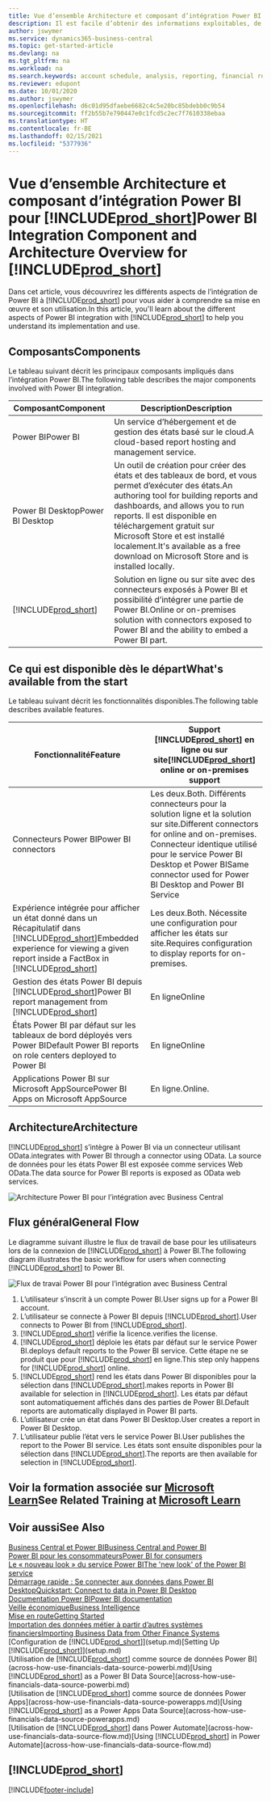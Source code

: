 ```yaml
---
title: Vue d’ensemble Architecture et composant d’intégration Power BI pour Business Central| Microsoft Docs
description: Il est facile d’obtenir des informations exploitables, de la veille économique et des KPI de vos applications Business Central pour Power BI.
author: jswymer
ms.service: dynamics365-business-central
ms.topic: get-started-article
ms.devlang: na
ms.tgt_pltfrm: na
ms.workload: na
ms.search.keywords: account schedule, analysis, reporting, financial report, business intelligence, KPI
ms.reviewer: edupont
ms.date: 10/01/2020
ms.author: jswymer
ms.openlocfilehash: d6c01d95dfaebe6682c4c5e20bc85bdebb0c9b54
ms.sourcegitcommit: ff2b55b7e790447e0c1fcd5c2ec7f7610338ebaa
ms.translationtype: HT
ms.contentlocale: fr-BE
ms.lasthandoff: 02/15/2021
ms.locfileid: "5377936"
---
```

# <a name="power-bi-integration-component-and-architecture-overview-for-prod_short"></a><span data-ttu-id="23b57-103">Vue d’ensemble Architecture et composant d’intégration Power BI pour [!INCLUDE[prod_short](includes/prod_short.md)]</span><span class="sxs-lookup"><span data-stu-id="23b57-103">Power BI Integration Component and Architecture Overview for [!INCLUDE[prod_short](includes/prod_short.md)]</span></span>

<span data-ttu-id="23b57-104">Dans cet article, vous découvrirez les différents aspects de l’intégration de Power BI à [!INCLUDE[prod_short](includes/prod_short.md)] pour vous aider à comprendre sa mise en œuvre et son utilisation.</span><span class="sxs-lookup"><span data-stu-id="23b57-104">In this article, you'll learn about the different aspects of Power BI integration with [!INCLUDE[prod_short](includes/prod_short.md)] to help you understand its implementation and use.</span></span>

## <a name="components"></a><span data-ttu-id="23b57-105">Composants</span><span class="sxs-lookup"><span data-stu-id="23b57-105">Components</span></span>

<span data-ttu-id="23b57-106">Le tableau suivant décrit les principaux composants impliqués dans l’intégration Power BI.</span><span class="sxs-lookup"><span data-stu-id="23b57-106">The following table describes the major components involved with Power BI integration.</span></span>

|<span data-ttu-id="23b57-107">Composant</span><span class="sxs-lookup"><span data-stu-id="23b57-107">Component</span></span>|<span data-ttu-id="23b57-108">Description</span><span class="sxs-lookup"><span data-stu-id="23b57-108">Description</span></span>|
|---------|-----------|
|<span data-ttu-id="23b57-109">Power BI</span><span class="sxs-lookup"><span data-stu-id="23b57-109">Power BI</span></span>|<span data-ttu-id="23b57-110">Un service d’hébergement et de gestion des états basé sur le cloud.</span><span class="sxs-lookup"><span data-stu-id="23b57-110">A cloud-based report hosting and management service.</span></span>|
|<span data-ttu-id="23b57-111">Power BI Desktop</span><span class="sxs-lookup"><span data-stu-id="23b57-111">Power BI Desktop</span></span>|<span data-ttu-id="23b57-112">Un outil de création pour créer des états et des tableaux de bord, et vous permet d’exécuter des états.</span><span class="sxs-lookup"><span data-stu-id="23b57-112">An authoring tool for building reports and dashboards, and allows you to run reports.</span></span> <span data-ttu-id="23b57-113">Il est disponible en téléchargement gratuit sur Microsoft Store et est installé localement.</span><span class="sxs-lookup"><span data-stu-id="23b57-113">It's available as a free download on Microsoft Store and is installed locally.</span></span>|
|[!INCLUDE[prod_short](includes/prod_short.md)]|<span data-ttu-id="23b57-114">Solution en ligne ou sur site avec des connecteurs exposés à Power BI et possibilité d’intégrer une partie de Power BI.</span><span class="sxs-lookup"><span data-stu-id="23b57-114">Online or on-premises solution with connectors exposed to Power BI and the ability to embed a Power BI part.</span></span>|

## <a name="whats-available-from-the-start"></a><span data-ttu-id="23b57-115">Ce qui est disponible dès le départ</span><span class="sxs-lookup"><span data-stu-id="23b57-115">What's available from the start</span></span>

<span data-ttu-id="23b57-116">Le tableau suivant décrit les fonctionnalités disponibles.</span><span class="sxs-lookup"><span data-stu-id="23b57-116">The following table describes available features.</span></span>

|<span data-ttu-id="23b57-117">Fonctionnalité</span><span class="sxs-lookup"><span data-stu-id="23b57-117">Feature</span></span>|<span data-ttu-id="23b57-118">Support [!INCLUDE[prod_short](includes/prod_short.md)] en ligne ou sur site</span><span class="sxs-lookup"><span data-stu-id="23b57-118">[!INCLUDE[prod_short](includes/prod_short.md)] online or on-premises support</span></span>|
|-------|---------------------|
|<span data-ttu-id="23b57-119">Connecteurs Power BI</span><span class="sxs-lookup"><span data-stu-id="23b57-119">Power BI connectors</span></span>|<span data-ttu-id="23b57-120">Les deux.</span><span class="sxs-lookup"><span data-stu-id="23b57-120">Both.</span></span> <span data-ttu-id="23b57-121">Différents connecteurs pour la solution ligne et la solution sur site.</span><span class="sxs-lookup"><span data-stu-id="23b57-121">Different connectors for online and on-premises.</span></span> <span data-ttu-id="23b57-122">Connecteur identique utilisé pour le service Power BI Desktop et Power BI</span><span class="sxs-lookup"><span data-stu-id="23b57-122">Same connector used for Power BI Desktop and Power BI Service</span></span> |
|<span data-ttu-id="23b57-123">Expérience intégrée pour afficher un état donné dans un Récapitulatif dans [!INCLUDE[prod_short](includes/prod_short.md)]</span><span class="sxs-lookup"><span data-stu-id="23b57-123">Embedded experience for viewing a given report inside a FactBox in [!INCLUDE[prod_short](includes/prod_short.md)]</span></span>|<span data-ttu-id="23b57-124">Les deux.</span><span class="sxs-lookup"><span data-stu-id="23b57-124">Both.</span></span> <span data-ttu-id="23b57-125">Nécessite une configuration pour afficher les états sur site.</span><span class="sxs-lookup"><span data-stu-id="23b57-125">Requires configuration to display reports for on-premises.</span></span>|
|<span data-ttu-id="23b57-126">Gestion des états Power BI depuis [!INCLUDE[prod_short](includes/prod_short.md)]</span><span class="sxs-lookup"><span data-stu-id="23b57-126">Power BI report management from [!INCLUDE[prod_short](includes/prod_short.md)]</span></span>|<span data-ttu-id="23b57-127">En ligne</span><span class="sxs-lookup"><span data-stu-id="23b57-127">Online</span></span>|
|<span data-ttu-id="23b57-128">États Power BI par défaut sur les tableaux de bord déployés vers Power BI</span><span class="sxs-lookup"><span data-stu-id="23b57-128">Default Power BI reports on role centers deployed to Power BI</span></span>|<span data-ttu-id="23b57-129">En ligne</span><span class="sxs-lookup"><span data-stu-id="23b57-129">Online</span></span>|
|<span data-ttu-id="23b57-130">Applications Power BI sur Microsoft AppSource</span><span class="sxs-lookup"><span data-stu-id="23b57-130">Power BI Apps on Microsoft AppSource</span></span>|<span data-ttu-id="23b57-131">En ligne.</span><span class="sxs-lookup"><span data-stu-id="23b57-131">Online.</span></span>|

## <a name="architecture"></a><span data-ttu-id="23b57-132">Architecture</span><span class="sxs-lookup"><span data-stu-id="23b57-132">Architecture</span></span>

[!INCLUDE[prod_short](includes/prod_short.md)] <span data-ttu-id="23b57-133">s’intègre à Power BI via un connecteur utilisant OData.</span><span class="sxs-lookup"><span data-stu-id="23b57-133">integrates with Power BI through a connector using OData.</span></span> <span data-ttu-id="23b57-134">La source de données pour les états Power BI est exposée comme services Web OData.</span><span class="sxs-lookup"><span data-stu-id="23b57-134">The data source for Power BI reports is exposed as OData web services.</span></span>

![Architecture Power BI pour l’intégration avec Business Central](./media/power-bi-architecture.png)

## <a name="general-flow"></a><span data-ttu-id="23b57-136">Flux général</span><span class="sxs-lookup"><span data-stu-id="23b57-136">General Flow</span></span>

<span data-ttu-id="23b57-137">Le diagramme suivant illustre le flux de travail de base pour les utilisateurs lors de la connexion de [!INCLUDE[prod_short](includes/prod_short.md)] à Power BI.</span><span class="sxs-lookup"><span data-stu-id="23b57-137">The following diagram illustrates the basic workflow for users when connecting [!INCLUDE[prod_short](includes/prod_short.md)] to Power BI.</span></span>

![Flux de travai Power BI pour l’intégration avec Business Central](./media/power-bi-flow.png)

1. <span data-ttu-id="23b57-139">L’utilisateur s’inscrit à un compte Power BI.</span><span class="sxs-lookup"><span data-stu-id="23b57-139">User signs up for a Power BI account.</span></span>
2. <span data-ttu-id="23b57-140">L’utilisateur se connecte à Power BI depuis [!INCLUDE[prod_short](includes/prod_short.md)].</span><span class="sxs-lookup"><span data-stu-id="23b57-140">User connects to Power BI from [!INCLUDE[prod_short](includes/prod_short.md)].</span></span>
3. [!INCLUDE[prod_short](includes/prod_short.md)] <span data-ttu-id="23b57-141">vérifie la licence.</span><span class="sxs-lookup"><span data-stu-id="23b57-141">verifies the license.</span></span>
4. [!INCLUDE[prod_short](includes/prod_short.md)] <span data-ttu-id="23b57-142">déploie les états par défaut sur le service Power BI.</span><span class="sxs-lookup"><span data-stu-id="23b57-142">deploys default reports to the Power BI service.</span></span> <span data-ttu-id="23b57-143">Cette étape ne se produit que pour [!INCLUDE[prod_short](includes/prod_short.md)] en ligne.</span><span class="sxs-lookup"><span data-stu-id="23b57-143">This step only happens for [!INCLUDE[prod_short](includes/prod_short.md)] online.</span></span>
5. [!INCLUDE[prod_short](includes/prod_short.md)] <span data-ttu-id="23b57-144">rend les états dans Power BI disponibles pour la sélection dans [!INCLUDE[prod_short](includes/prod_short.md)].</span><span class="sxs-lookup"><span data-stu-id="23b57-144">makes reports in Power BI available for selection in [!INCLUDE[prod_short](includes/prod_short.md)].</span></span> <span data-ttu-id="23b57-145">Les états par défaut sont automatiquement affichés dans des parties de Power BI.</span><span class="sxs-lookup"><span data-stu-id="23b57-145">Default reports are automatically displayed in Power BI parts.</span></span>
6. <span data-ttu-id="23b57-146">L’utilisateur crée un état dans Power BI Desktop.</span><span class="sxs-lookup"><span data-stu-id="23b57-146">User creates a report in Power BI Desktop.</span></span>
7. <span data-ttu-id="23b57-147">L’utilisateur publie l’état vers le service Power BI.</span><span class="sxs-lookup"><span data-stu-id="23b57-147">User publishes the report to the Power BI service.</span></span> <span data-ttu-id="23b57-148">Les états sont ensuite disponibles pour la sélection dans [!INCLUDE[prod_short](includes/prod_short.md)].</span><span class="sxs-lookup"><span data-stu-id="23b57-148">The reports are then available for selection in [!INCLUDE[prod_short](includes/prod_short.md)].</span></span>

## <a name="see-related-training-at-microsoft-learn"></a><span data-ttu-id="23b57-149">Voir la formation associée sur [Microsoft Learn](/learn/modules/configure-powerbi-excel-dynamics-365-business-central/index)</span><span class="sxs-lookup"><span data-stu-id="23b57-149">See Related Training at [Microsoft Learn](/learn/modules/configure-powerbi-excel-dynamics-365-business-central/index)</span></span>

## <a name="see-also"></a><span data-ttu-id="23b57-150">Voir aussi</span><span class="sxs-lookup"><span data-stu-id="23b57-150">See Also</span></span>

[<span data-ttu-id="23b57-151">Business Central et Power BI</span><span class="sxs-lookup"><span data-stu-id="23b57-151">Business Central and Power BI</span></span>](admin-powerbi.md)  
[<span data-ttu-id="23b57-152">Power BI pour les consommateurs</span><span class="sxs-lookup"><span data-stu-id="23b57-152">Power BI for consumers</span></span>](/power-bi/consumer/end-user-consumer)  
[<span data-ttu-id="23b57-153">Le « nouveau look » du service Power BI</span><span class="sxs-lookup"><span data-stu-id="23b57-153">The 'new look' of the Power BI service</span></span>](/power-bi/service-new-look)  
[<span data-ttu-id="23b57-154">Démarrage rapide : Se connecter aux données dans Power BI Desktop</span><span class="sxs-lookup"><span data-stu-id="23b57-154">Quickstart: Connect to data in Power BI Desktop</span></span>](/power-bi/desktop-quickstart-connect-to-data)  
[<span data-ttu-id="23b57-155">Documentation Power BI</span><span class="sxs-lookup"><span data-stu-id="23b57-155">Power BI documentation</span></span>](/power-bi/)  
[<span data-ttu-id="23b57-156">Veille économique</span><span class="sxs-lookup"><span data-stu-id="23b57-156">Business Intelligence</span></span>](bi.md)  
[<span data-ttu-id="23b57-157">Mise en route</span><span class="sxs-lookup"><span data-stu-id="23b57-157">Getting Started</span></span>](product-get-started.md)  
[<span data-ttu-id="23b57-158">Importation des données métier à partir d’autres systèmes financiers</span><span class="sxs-lookup"><span data-stu-id="23b57-158">Importing Business Data from Other Finance Systems</span></span>](across-import-data-configuration-packages.md)  
<span data-ttu-id="23b57-159">[Configuration de [!INCLUDE[prod_short](includes/prod_short.md)]](setup.md)</span><span class="sxs-lookup"><span data-stu-id="23b57-159">[Setting Up [!INCLUDE[prod_short](includes/prod_short.md)]](setup.md)</span></span>  
<span data-ttu-id="23b57-160">[Utilisation de [!INCLUDE[prod_short](includes/prod_short.md)] comme source de données Power BI](across-how-use-financials-data-source-powerbi.md)</span><span class="sxs-lookup"><span data-stu-id="23b57-160">[Using [!INCLUDE[prod_short](includes/prod_short.md)] as a Power BI Data Source](across-how-use-financials-data-source-powerbi.md)</span></span>  
<span data-ttu-id="23b57-161">[Utilisation de [!INCLUDE[prod_short](includes/prod_short.md)] comme source de données Power Apps](across-how-use-financials-data-source-powerapps.md)</span><span class="sxs-lookup"><span data-stu-id="23b57-161">[Using [!INCLUDE[prod_short](includes/prod_short.md)] as a Power Apps Data Source](across-how-use-financials-data-source-powerapps.md)</span></span>  
<span data-ttu-id="23b57-162">[Utilisation de [!INCLUDE[prod_short](includes/prod_short.md)] dans Power Automate](across-how-use-financials-data-source-flow.md)</span><span class="sxs-lookup"><span data-stu-id="23b57-162">[Using [!INCLUDE[prod_short](includes/prod_short.md)] in Power Automate](across-how-use-financials-data-source-flow.md)</span></span>  

## [!INCLUDE[prod_short](includes/free_trial_md.md)]  


[!INCLUDE[footer-include](includes/footer-banner.md)]